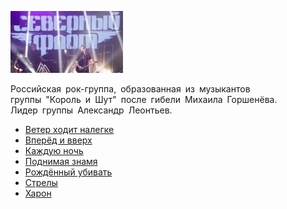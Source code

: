 ![](severnyj_flot.jpg)

Российская рок-группа, образованная из музыкантов группы "Король и Шут" после гибели Михаила Горшенёва.  
Лидер группы Александр Леонтьев.

* [Ветер ходит налегке](Ветер%20ходит%20налегке.md)
* [Вперёд и вверх](Вперёд%20и%20вверх.md)
* [Каждую ночь](Каждую%20ночь.md)
* [Поднимая знамя](Поднимая%20знамя.md)
* [Рождённый убивать](Рождённый%20убивать.md)
* [Стрелы](Стрелы.md)
* [Харон](Харон.md)